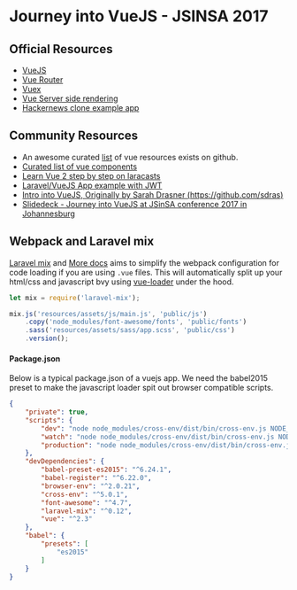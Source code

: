 # Journey into VueJS - JSINSA 2017 

## Official Resources

- [VueJS](https://vuejs.org/v2/guide/)
- [Vue Router](https://router.vuejs.org/en/)
- [Vuex](https://vuex.vuejs.org/en/)
- [Vue Server side rendering](https://vuejs.org/v2/guide/ssr.html)
- [Hackernews clone example app](https://github.com/vuejs/vue-hackernews-2.0)


## Community Resources

- An awesome curated [list](https://github.com/vuejs/awesome-vue) of vue resources exists on github.
- [Curated list of vue components](https://curated.vuejs.org/)
- [Learn Vue 2 step by step on laracasts](https://laracasts.com/series/learn-vue-2-step-by-step/episodes/19)
- [Laravel/VueJS App example with JWT](https://github.com/phanan/koel)
- [Intro into VueJS, Originally by Sarah Drasner (https://github.com/sdras)](https://github.com/sdras/intro-to-vue)
- [Slidedeck - Journey into VueJS at JSinSA conference 2017 in Johannesburg](https://www.slideshare.net/EtienneMarais2/journey-into-vuejs-jsinsa-2017)

## Webpack and Laravel mix

[Laravel mix](https://github.com/JeffreyWay/laravel-mix) and [More docs](https://laravel.com/docs/5.4/mix) aims to simplify the webpack configuration for code loading if you are using `.vue` files. This will automatically split up your html/css and javascript bvy using [vue-loader](https://github.com/vuejs/vue-loader) under the hood.

```js
let mix = require('laravel-mix');

mix.js('resources/assets/js/main.js', 'public/js')
    .copy('node_modules/font-awesome/fonts', 'public/fonts')
    .sass('resources/assets/sass/app.scss', 'public/css')
    .version();
```

#### Package.json

Below is a typical package.json of a vuejs app. We need the babel2015 preset to make the javascript loader spit out browser compatible scripts.

```json
{
    "private": true,
    "scripts": {
        "dev": "node node_modules/cross-env/dist/bin/cross-env.js NODE_ENV=development node_modules/webpack/bin/webpack.js --progress --hide-modules --config=node_modules/laravel-mix/setup/webpack.config.js",
        "watch": "node node_modules/cross-env/dist/bin/cross-env.js NODE_ENV=development node_modules/webpack/bin/webpack.js --watch --progress --hide-modules --config=node_modules/laravel-mix/setup/webpack.config.js",
        "production": "node node_modules/cross-env/dist/bin/cross-env.js NODE_ENV=production node_modules/webpack/bin/webpack.js --progress --hide-modules --config=node_modules/laravel-mix/setup/webpack.config.js"
    },
    "devDependencies": {
        "babel-preset-es2015": "^6.24.1",
        "babel-register": "^6.22.0",
        "browser-env": "^2.0.21",
        "cross-env": "^5.0.1",
        "font-awesome": "^4.7",
        "laravel-mix": "^0.12",
        "vue": "^2.3"
    },
    "babel": {
        "presets": [
            "es2015"
        ]
    }
}
```



